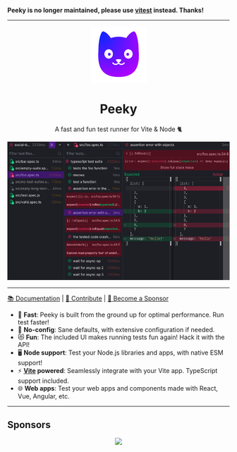 **Peeky is no longer maintained, please use [vitest](https://vitest.dev/) instead. Thanks!**

---

<p align="center"><img src="docs/public/logo.svg" width="128" height="128" alt="Peeky logo"></p>

<h1 align="center">Peeky</h1>

<p align="center">A fast and fun test runner for Vite & Node 🐈️</p>

<p align="center"><img src="docs/public/home-screenshot.png" alt="Screenshot of the UI"></p>

---

[📚 Documentation](https://peeky.netlify.app/) | [📝 Contribute](./CONTRIBUTING.md) | [💚️ Become a Sponsor](https://github.com/sponsors/Akryum)

- 🚀️ **Fast**: Peeky is built from the ground up for optimal performance. Run test faster!
- 🔧️ **No-config**: Sane defaults, with extensive configuration if needed.
- 😻️ **Fun**: The included UI makes running tests fun again! Hack it with the API!
- 🖥️ **Node support**: Test your Node.js libraries and apps, with native ESM support!
- ⚡️ **[Vite](https://vitejs.dev/) powered**: Seamlessly integrate with your Vite app. TypeScript support included.
- 🌐️ **Web apps**: Test your web apps and components made with React, Vue, Angular, etc.

---

## Sponsors

<p align="center">
  <a href="https://guillaume-chau.info/sponsors/" target="_blank">
    <img src='https://akryum.netlify.app/sponsors.svg'/>
  </a>
</p>
